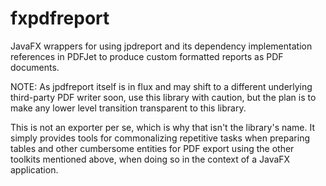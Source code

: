 # fxpdfreport

JavaFX wrappers for using jpdreport and its dependency implementation references in PDFJet to produce custom formatted reports as PDF documents.

NOTE: As jpdfreport itself is in flux and may shift to a different underlying third-party PDF writer soon, use this library with caution, but the plan is to make any lower level transition transparent to this library.

This is not an exporter per se, which is why that isn't the library's name. It simply provides tools for commonalizing repetitive tasks when preparing tables and other cumbersome entities for PDF export using the other toolkits mentioned above, when doing so in the context of a JavaFX application.
